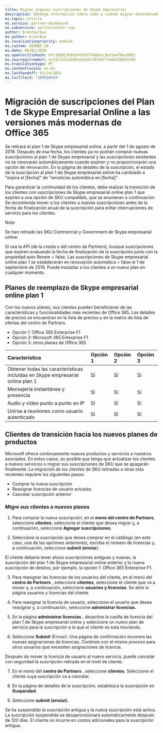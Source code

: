 ```yaml
---
title: Migrar algunas suscripciones de Skype empresarial
description: Obtenga información sobre cómo y cuándo migrar determinados clientes con suscripciones de Skype empresarial online plan 1 que expiren a las nuevas versiones de Office 365.
ms.topic: article
ms.service: partner-dashboard
ms.subservice: partnercenter-csp
author: BrentSerbus
ms.author: brserbus
ms.localizationpriority: medium
ms.custom: SEOMAY.20
ms.date: 06/03/2020
ms.openlocfilehash: 67c1689136892443937748b6cc9e31e4f0ac9983
ms.sourcegitcommit: ec33c2352a9dd3e5a941f0f42ff1e8d256bb2399
ms.translationtype: MT
ms.contentlocale: es-ES
ms.lasthandoff: 03/24/2021
ms.locfileid: "105028424"
---
```

# <a name="migrate-skype-for-business-online-plan-1-subscriptions-to-newer-office-365-versions"></a>Migración de suscripciones del Plan 1 de Skype Empresarial Online a las versiones más modernas de Office 365

Se retirará el plan 1 de Skype empresarial online, a partir del 1 de agosto de 2018. Después de esa fecha, los clientes ya no podrán comprar nuevas suscripciones al plan 1 de Skype empresarial y las suscripciones existentes no se renovarán automáticamente cuando expiren y no proporcionarán una opción de renovación. En la página de detalles de la suscripción, el estado de la suscripción al plan 1 de Skype empresarial online ha cambiado a "expira el [fecha]" de "renoticias automática en [fecha]".  

Para garantizar la continuidad de los clientes, debe realizar la transición de los clientes con suscripciones de Skype empresarial online plan 1 que expiren a una opción de SKU compatible, que se enumeran a continuación. Se recomienda mover a los clientes a nuevas suscripciones antes de la fecha de finalización anual de la suscripción para evitar interrupciones de servicio para los clientes. 

>[!NOTE]
>Se han retirado las SKU Commercial y Government de Skype empresarial online.

Si usa la API (de la cresta o del centro de Partners), busque suscripciones que expiren evaluando la fecha de finalización de la suscripción junto con la propiedad auto Renew = false. Las suscripciones de Skype empresarial online plan 1 se establecerán en renovación automática = false el 1 de septiembre de 2018. Puede trasladar a los clientes a un nuevo plan en cualquier momento. 

## <a name="skype-for-business-online-plan-1-replacement-plans"></a>Planes de reemplazo de Skype empresarial online plan 1

Con los nuevos planes, sus clientes pueden beneficiarse de las características y funcionalidades más recientes de Office 365. Los detalles de precios se encuentran en la lista de precios y en la matriz de lista de ofertas del centro de Partners. 

- Opción 1: Office 365 Enterprise F1
- Opción 2: Microsoft 365 Enterprise F1
- Opción 3: otros planes de Office 365

|**Característica**    |**Opción 1**   |**Opción 2**   |**Opción 3**   |
|:-----------------|:-----------------|:-------------|:------------|
|Obtener todas las características incluidas en Skype empresarial online plan 1|Sí   |Sí   |Sí   |
|Mensajería instantánea y presencia |Sí   |Sí   |Sí   |
|Audio y vídeo punto a punto en IP|Sí   |Sí   |Sí   
|Unirse a reuniones como usuario autenticado| Sí   |Sí   |Sí   |

## <a name="transition-customers-to-new-product-plans"></a>Clientes de transición hacia los nuevos planes de productos

Microsoft ofrece continuamente nuevos productos y servicios a nuestros asociados. En estos casos, es posible que tenga que actualizar los clientes a nuevos servicios o migrar sus suscripciones de SKU que se apagarán finalmente. La migración de los clientes de SKU retiradas a otras más recientes requiere los siguientes pasos:

- Comprar la nueva suscripción
- Reasignar licencias de usuario actuales
- Cancelar suscripción anterior

### <a name="migrate-your-customers-to-new-plans"></a>Migre sus clientes a nuevos planes

1. Para comprar la nueva suscripción, en el **menú del centro de Partners**, seleccione **clientes**, seleccione el cliente que desea migrar y, a continuación, seleccione **Agregar suscripciones**.

2. Seleccione la suscripción que desea comprar en el catálogo (en este caso, una de las opciones anteriores), escriba el número de licencias y, a continuación, seleccione **submit (enviar**). 

El cliente debería tener ahora suscripciones antiguas y nuevas, la suscripción del plan 1 de Skype empresarial online anterior y la nueva suscripción de destino, por ejemplo, la opción 1: Office 365 Enterprise F1.

3. Para reasignar las licencias de los usuarios del cliente, en el menú del **centro de Partners** , seleccione **clientes**, seleccione el cliente que va a mover y, a continuación, seleccione **usuarios y licencias**. Se abre la página usuarios y licencias del cliente.

4. Para reasignar la licencia de usuario, seleccione el usuario que desea reasignar y, a continuación, seleccione **administrar licencias.**

5. En la página **administrar licencias** , desactive la casilla de licencia del plan 1 de Skype empresarial online y seleccione un nuevo plan de servicio para la suscripción a la que el cliente se está moviendo.

6. Seleccione **Submit** (Enviar). Una página de confirmación enumera las nuevas asignaciones de licencias. Continúe con el mismo proceso para otros usuarios que necesiten asignaciones de licencia.

Después de mover la licencia de usuario al nuevo servicio, puede cancelar con seguridad la suscripción retirada en el nivel de cliente.

7. En el menú del **centro de Partners** , seleccione **clientes**. Seleccione el cliente cuya suscripción va a cancelar.

8. En la página de detalles de la suscripción, establezca la suscripción en **Suspended**.

9. Seleccione **submit (enviar).**

Se ha suspendido la suscripción antigua y la nueva suscripción está activa. La suscripción suspendida se desaprovisionará automáticamente después de 120 días. El cliente no incurre en costos adicionales para la suscripción antigua.

